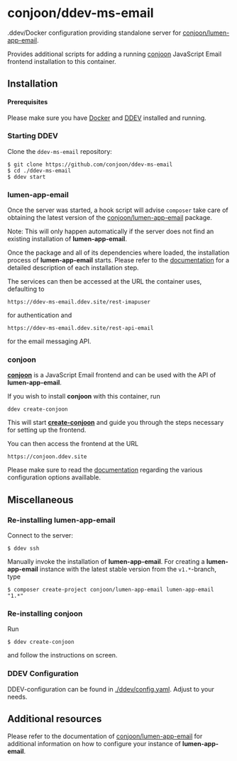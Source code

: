 # conjoon/ddev-ms-email
.ddev/Docker configuration providing standalone server for [conjoon/lumen-app-email](https://www.conjoon.org/docs/api/backends/@conjoon/lumen-app-email).

Provides additional scripts for adding a running [conjoon](https://www.conjoon.org) JavaScript Email frontend installation to this container.


## Installation

#### Prerequisites
Please make sure you have [Docker](https://docs.docker.com/get-docker/) and [DDEV](https://ddev.readthedocs.io/en/stable/)
installed and running.

### Starting DDEV

Clone the `ddev-ms-email` repository:
```shell
$ git clone https://github.com/conjoon/ddev-ms-email
$ cd ./ddev-ms-email
$ ddev start
```

### lumen-app-email
Once the server was started, a hook script will advise `composer` take care of obtaining the latest version of the [conjoon/lumen-app-email](https://packagist.org/packages/conjoon/lumen-app-email)
package.

Note: This will only happen automatically if the server does not find an existing installation of **lumen-app-email**.

Once the package and all of its dependencies where loaded, the installation process of **lumen-app-email** starts. Please refer
to the [documentation](https://www.conjoon.org/docs/api/backends/@conjoon/lumen-app-email) for a detailed description of each installation step.

The services can then be accessed at the URL the container uses, defaulting to 

```
https://ddev-ms-email.ddev.site/rest-imapuser
```

for authentication and

```
https://ddev-ms-email.ddev.site/rest-api-email
```

for the email messaging API.


### conjoon
[**conjoon**](https://www.conjoon.org) is a JavaScript Email frontend and can be used with the API of **lumen-app-email**.

If you wish to install **conjoon** with this container, run 

```
ddev create-conjoon
```

This will start [**create-conjoon**](https://www.conjoon.org/docs/api/misc/@conjoon/create-conjoon) and guide you through
the steps necessary for setting up the frontend. 

You can then access the frontend at the URL

```
https://conjoon.ddev.site
```

Please make sure to read the [documentation](https://www.conjoon.org/docs/conjoon.conf.json) regarding the various configuration options availlable.


## Miscellaneous

### Re-installing **lumen-app-email**
Connect to the server:
```shell
$ ddev ssh
```

Manually invoke the installation of **lumen-app-email**. For creating a **lumen-app-email** instance with 
the latest stable version from the `v1.*`-branch, type

```shell
$ composer create-project conjoon/lumen-app-email lumen-app-email "1.*" 
```

### Re-installing **conjoon**
Run
```shell
$ ddev create-conjoon
```

and follow the instructions on screen.


### DDEV Configuration
DDEV-configuration can be found in [./ddev/config.yaml](./ddev/config.yaml). 
Adjust to your needs.


## Additional resources 
Please refer to the documentation of [conjoon\/lumen-app-email](conjoon/lumen-app-email)
for additional information on how to configure your instance of **lumen-app-email**.
